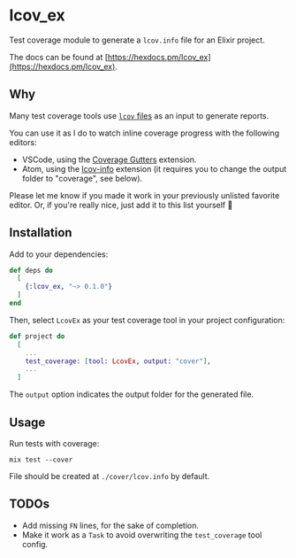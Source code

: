 # lcov_ex

Test coverage module to generate a `lcov.info` file for an Elixir project.

The docs can be found at [https://hexdocs.pm/lcov_ex](https://hexdocs.pm/lcov_ex).

## Why

Many test coverage tools use [`lcov` files](https://manpages.debian.org/stretch/lcov/geninfo.1.en.html#FILES) as an input to generate reports.

You can use it as I do to watch inline coverage progress with the following editors:

- VSCode, using the [Coverage Gutters](https://github.com/ryanluker/vscode-coverage-gutters) extension.
- Atom, using the [lcov-info](https://atom.io/packages/lcov-info) extension (it requires you to change the output folder to "coverage", see below).

Please let me know if you made it work in your previously unlisted favorite editor. Or, if you're really nice, just add it to this list yourself :slightly_smiling_face:

## Installation

Add to your dependencies:

```elixir
def deps do
  [
    {:lcov_ex, "~> 0.1.0"}
  ]
end
```

Then, select `LcovEx` as your test coverage tool in your project configuration:

```elixir
def project do
  [
    ...
    test_coverage: [tool: LcovEx, output: "cover"],
    ...
  ]
```

The `output` option indicates the output folder for the generated file.

## Usage

Run tests with coverage:

```shell
mix test --cover
```

File should be created at `./cover/lcov.info` by default.

## TODOs

- Add missing `FN` lines, for the sake of completion.
- Make it work as a `Task` to avoid overwriting the `test_coverage` tool config.
